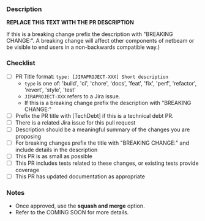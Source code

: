 ### Description

**REPLACE THIS TEXT WITH THE PR DESCRIPTION**

If this is a breaking change prefix the description with "BREAKING CHANGE:". A breaking change will affect other components of netbeam or be visible to end users in a non-backwards compatible way.)

### Checklist

- [ ] PR Title format: `type: [JIRAPROJECT-XXX] Short description` 
    - `type` is one of: 'build', 'ci', 'chore',  'docs',  'feat', 'fix',  'perf', 'refactor', 'revert', 'style', 'test' 
    - `JIRAPROJECT-XXX` refers to a Jira issue. 
    - If this is a breaking change prefix the description with "BREAKING CHANGE:"
- [ ] Prefix the PR title with [TechDebt] if this is a technical debt PR.
- [ ] There is a related Jira issue for this pull request
- [ ] Description should be a meaningful summary of the changes you are proposing
- [ ] For breaking changes prefix the title with "BREAKING CHANGE:" and include details in the description
- [ ] This PR is as small as possible
- [ ] This PR includes tests related to these changes, or existing tests provide coverage
- [ ] This PR has updated documentation as appropriate

### Notes
- Once approved, use the **squash and merge** option.
- Refer to the COMING SOON for more details.
